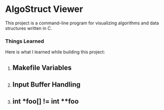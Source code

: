 # AlgoStruct Viewer

This project is a command-line program for visualizing algorithms and data structures written in C.

### Things Learned 

Here is what I learned while building this project:

1. **Makefile Variables**
    -
2. **Input Buffer Handling**
    - 
3. **int \*foo[] != int \*\*foo**
    - 
